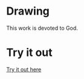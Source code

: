 # Drawing

This work is devoted to God.

# Try it out

[Try it out here](https://sanjosolutions.github.io/drawing/)
